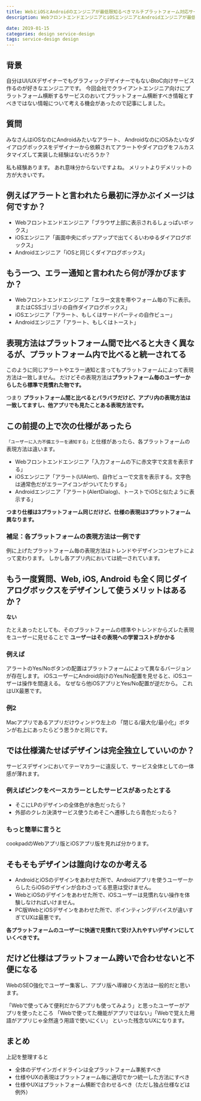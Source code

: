 ```yaml
---
title: WebとiOSとAndroidのエンジニアが最低限知るべきマルチプラットフォーム対応サービスの仕様とデザインの共通と独立の話
description: WebフロントエンドエンジニアとiOSエンジニアとAndroidエンジニアが最低限知るべきマルチプラットフォーム対応サービスの仕様とデザインの共通と独立の話. 自分はUI/UXデザイナーでもグラフィックデザイナーでもないBtoC向けサービス作るのが好きなエンジニアです。今回会社でクライアントエンジニア向けにプラットフォーム横断するサービスのおいてプラットフォーム横断すべき情報とすべきではない情報について考える機会があったので記事にしました。 みなさんはiOSなのにAndroidみたいなアラート、 AndroidなのにiOSみたいなダイアログボックスをデザイナーから依頼されてアラートやダイアログをフルカスタマイズして実装した経験はないだろうか？

date: 2019-01-15
categories: design service-design
tags: service-design design
---
```


## 背景
自分はUI/UXデザイナーでもグラフィックデザイナーでもないBtoC向けサービス作るのが好きなエンジニアです。
今回会社でクライアントエンジニア向けにプラットフォーム横断するサービスのおいてプラットフォーム横断すべき情報とすべきではない情報について考える機会があったので記事にしました。

## 質問
みなさんはiOSなのにAndroidみたいなアラート、 AndroidなのにiOSみたいなダイアログボックスをデザイナーから依頼されてアラートやダイアログをフルカスタマイズして実装した経験はないだろうか？

私も経験あります。 あれ意味分からないですよね。 メリットよりデメリットの方が大きいです。

## 例えばアラートと言われたら最初に浮かぶイメージは何ですか？
- Webフロントエンドエンジニア「ブラウザ上部に表示されるしょっぱいボックス」
- iOSエンジニア「画面中央にポップアップで出てくるいわゆるダイアログボックス」
- Androidエンジニア「iOSと同じくダイアログボックス」

## もう一つ、エラー通知と言われたら何が浮かびますか？
- Webフロントエンドエンジニア「エラー文言を帯やフォーム毎の下に表示。またはCSSゴリゴリの自作ダイアログボックス」
- iOSエンジニア「アラート、もしくはサードパーティの自作ビュー」
- Androidエンジニア「アラート、もしくはトースト」

## 表現方法はプラットフォーム間で比べると大きく異なるが、プラットフォーム内で比べると統一されてる
このように同じアラートやエラー通知と言ってもプラットフォームによって表現方法は一致しません。
だけどその表現方法は**プラットフォーム毎のユーザーからしたら標準で見慣れた物です。**

つまり **プラットフォーム間と比べるとバラバラだけど、アプリ内の表現方法は一致してますし、他アプリでも見たことある表現方法です。**

## この前提の上で次の仕様があったら
`「ユーザーに入力不備エラーを通知する」`と仕様があったら、各プラットフォームの表現方法は違います。

- Webフロントエンドエンジニア「入力フォームの下に赤文字で文言を表示する」
- iOSエンジニア「アラート(UIAlert)、自作ビューで文言を表示する。文字色は通常色だがエラーアイコンがついてたりする」
- Androidエンジニア「アラート(AlertDialog)、トーストでiOSと似たように表示する」

**つまり仕様は3プラットフォーム同じだけど、仕様の表現は3プラットフォーム異なります。**

### 補足：各プラットフォームの表現方法は一例です
例に上げたプラットフォーム毎の表現方法はトレンドやデザインコンセプトによって変わります。
しかし各アプリ内においては統一されています。

## もう一度質問、Web, iOS, Android も全く同じダイアログボックスをデザインして使うメリットはあるか？
**ない**

たとえあったとしても、そのプラットフォームの標準やトレンドからズレた表現をユーザーに見せることで **ユーザーはその表現への学習コストがかかる**

### 例えば
アラートのYes/Noボタンの配置はプラットフォームによって異なるバージョンが存在します。
iOSユーザーにAndroid向けのYes/No配置を見せると、iOSユーザーは操作を間違える。
なぜなら他iOSアプリとYes/No配置が逆だから。
これはUX最悪です。

### 例2
Macアプリであるアプリだけウィンドウ左上の 「閉じる/最大化/最小化」ボタンが右上にあったらどう思うかと同じです。

## では仕様満たせばデザインは完全独立していいのか？
サービスデザインにおいてテーマカラーに違反して、サービス全体としての一体感が薄れます。

### 例えばピンクをベースカラーとしたサービスがあったとする
- そこにLPのデザインの全体色が水色だったら？  
- 外部のクレカ決済サービス使うためそこへ遷移したら青色だったら？

### もっと簡単に言うと
cookpadのWebアプリ版とiOSアプリ版を見れば分かります。

## そもそもデザインは誰向けなのか考える
- AndroidとiOSのデザインをあわせた所で、Androidアプリを使うユーザーからしたらiOSのデザインが合わさってる恩恵は受けません。
- WebとiOSのデザインをあわせた所で、iOSユーザーは見慣れない操作を体験しなければいけません。
- PC版WebとiOSデザインをあわせた所で、ポインティングデバイスが違いすぎてUXは最悪です。

**各プラットフォームのユーザーに快適で見慣れて受け入れやすいデザインにしていくべきです。**

## だけど仕様はプラットフォーム跨いで合わせないと不便になる
WebのSEO強化でユーザー集客し、アプリ版へ導線ひく方法は一般的だと思います。

「Webで使ってみて便利だからアプリも使ってみよう」と思ったユーザーがアプリを使ったところ
「Webで使ってた機能がアプリではない」「Webで覚えた用語がアプリじゃ全然違う用語で使いにくい」
といった残念なUXになります。



## まとめ
上記を整理すると

- 全体のデザインガイドラインは全プラットフォーム準拠すべき
- 仕様やUXの表現はプラットフォーム毎に適切でかつ統一した方法にすべき
- 仕様やUXはプラットフォーム横断で合わせるべき（ただし独占仕様などは例外）
